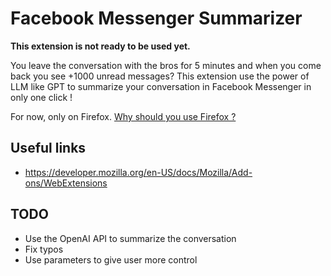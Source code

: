 # Facebook Messenger Summarizer

**This extension is not ready to be used yet.**

You leave the conversation with the bros for 5 minutes and when you come back you see +1000 unread messages? This extension use the power of LLM like GPT to summarize your conversation in Facebook Messenger in only one click !

For now, only on Firefox. [Why should you use Firefox ?](https://www.quora.com/What-are-the-major-reasons-to-use-Firefox-instead-of-Chrome?share=1)


## Useful links
- https://developer.mozilla.org/en-US/docs/Mozilla/Add-ons/WebExtensions

## TODO
- Use the OpenAI API to summarize the conversation
- Fix typos
- Use parameters to give user more control